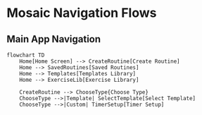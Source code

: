 # Mosaic Navigation Flows

## Main App Navigation
```mermaid
flowchart TD
    Home[Home Screen] --> CreateRoutine[Create Routine]
    Home --> SavedRoutines[Saved Routines]
    Home --> Templates[Templates Library]
    Home --> ExerciseLib[Exercise Library]
    
    CreateRoutine --> ChooseType{Choose Type}
    ChooseType -->|Template| SelectTemplate[Select Template]
    ChooseType -->|Custom| TimerSetup[Timer Setup]
```
